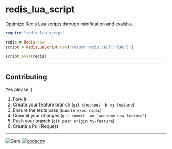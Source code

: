 redis_lua_script
======
Optimize Redis Lua scripts through minification and [evalsha](https://redis.io/commands/EVALSHA).


```ruby
require "redis_lua_script"

redis = Redis.new
script = RedisLuaScript.new("return redis.call('PING')")

script.eval(redis)
```


----
## Contributing

Yes please  :)

1. Fork it
1. Create your feature branch (`git checkout -b my-feature`)
1. Ensure the tests pass (`bundle exec rspec`)
1. Commit your changes (`git commit -am 'awesome new feature'`)
1. Push your branch (`git push origin my-feature`)
1. Create a Pull Request


----
![Gem](https://img.shields.io/gem/dt/redis_lua_script?style=plastic)
[![codecov](https://codecov.io/gh/dpep/redis_lua_script_rb/branch/main/graph/badge.svg)](https://codecov.io/gh/dpep/redis_lua_script_rb)
